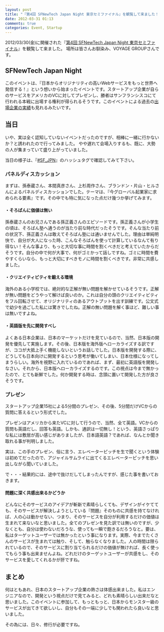 ```yaml
---
layout: post
title: "『第4回 SFNewTech Japan Night 東京セミファイナル』を観覧して来ました！"
date: 2012-03-31 01:13
comments: true
categories: Event, Startup
---
```


2012/03/30(金)に開催された『[第4回 SFNewTech Japan Night 東京セミファイナル](http://sfjapannight.com/jn4-02.php)』を観覧して来ました。
場所は皆さんお馴染み、VOYAGE GROUPさんです。

<!-- more -->

## SFNewTech Japan Night

このイベントは、『日本からオリジナリティの高いWebサービスをもっと世界へ発信する！』という想いから始まったイベントです。スタートアップ企業が自らのサービスをアメリカのVCに対してプレゼンし、勝者はサンフランシスコにて行われる本戦に出場する権利が得られるそうです。このイベントによる過去の[出場企業の実績](http://sfjapannight.com/reviews.php)も見れるみたいです。

## 当日

いや、実は全く認知していないイベントだったのですが、相棒に一緒に行かないか？と誘われたので行ってみました。
やや遅れて会場入りするも、既に、大勢の人が集まっていて盛り上がっていました。

当日の様子は、『[#SF_JPN](https://twitter.com/#!/search/realtime/%23SF_JPN)』のハッシュタグで確認してみて下さい。

### パネルディスカッション

まずは、孫泰蔵さん、本間真彦さん、上杉周作さん、ブランドン・片山・ヒルさんによるパネルディスカッションでした。テーマは、『今グローバル起業家に求められる要素』です。その中でも特に気になった点だけ幾つか挙げてみます。

#### ・そろばんに価値は無い

孫泰蔵さんのお兄さんである孫正義さんのエピソードです。孫正義さんが小学生の頃は、そろばん塾へ通うのが当たり前な時代だったそうです。そんな当たり前の状況下、孫正義さんは敢えてそろばん塾には通いませんでした。理由は単純明快で、自分が大人になった時、こんなそろばんを使って計算しているなんて有り得ない！そんな事より、もっと大切な事に時間を割くべきだと考えていたからだそうです。自分の中で何が大事で、何がゴミかって話しですね。ゴミに時間を費やすくらいなら、もっと大切にすべきモノに時間を割くべきです。非常に共感しました。

#### ・クリエイティビティを鍛える環境

海外のある小学校では、絶対的な正解が無い問題を解かせているそうです。正解が無い問題をどうやって解けば良いのか。これは自分の頭のクリエイティビティをフル回転させて、オリジナリティのあるアウトプットを出す訓練です。公文式で幼少を過ごした私には驚きでしたね。正解の無い問題を解く事ほど、難しい事は無いですよね。

#### ・英語版を先に開発すべし

よくある日本企業は、日本のマーケットだけを見ているので、当然、日本版の開発を優先して実施します。その後、日本版を海外版へローカライズする訳ですが、ココが大抵上手く機能しないというお話しでした。日本版を開発する際に、どうしても日本向けに開発するという思考が働いてしまい、日本仕様になってしまうらしい。海外を視野に入れているのであれば、まず、最初に英語版を開発しなさい。それから、日本版へローカライズするのです。この視点は今まで無かったので、とても新鮮でした。何か開発する時は、念頭に置いて開発した方が良さそうです。

### プレゼン

スタートアップ企業15社による5分間のプレゼン、その後、5分間だけVCからの質問に答えるという形式でした。

プレゼンはアメリカから来たVCに対して行うので、当然、全て英語。VCからの質問も英語だし、回答も英語。しかも、通訳は一切無し！という、英語さっぱりな私には敷居が高い感じがありましたが、日本語英語？であれば、なんとか聞き取れる事が判明しました。

実は、この手のプレゼン、俗に言う、エレベーターピッチを生で聞くという体験は初めてだったので、アジャイルサムライに出てくるエレベーターピッチを思い出しながら聞いていました。

で・・・結果的には、途中で抜けだしてしまったんですが、感じた事を書いておきます。

#### 問題に深く共感出来るかどうか

どんなにそのサービスのアイデアが斬新で素晴らしくても、デザインがイケてても、そのサービスが解決しようとしている『問題』そのものに共感を持てなければ、人の心は動かせない、つまり、そのサービスを自分が利用するだけの価値は生まれて来ないなと思いました。全てのプレゼンを見た訳では無いのですが、少なくとも、自分は使わないだろうな、使っても一瞬で飽きるだろうなと。要は、私はターゲットユーザーでは無かったという事になります。実際、今までたくさんのサービスが生まれては触り、そして、触らなくなりました。人の時間は限られているので、そのサービスに割り当てられるだけの価値が無ければ、長く使ってもらう事も出来ませんよね。どれだけのターゲットユーザーが共感をし、そのサービスを愛してくれるかが肝ですね。

## まとめ

何はともあれ、日本のスタートアップ企業の熱さは体感出来ました。私はエンジニアなので、開発という視点だけで見てみると、どれも素晴らしい出来だなと思いました。このイベントに参加して、もっともっと、日本からモンスター級のサービスが出てきて欲しいし、自分もその一端に少しでも関われたら良いなと思いました。

その為には、日々、修行が必要ですね。